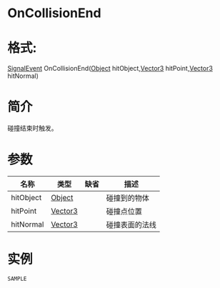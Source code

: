 # OnCollisionEnd
# 格式:

[SignalEvent](../../SignalEvent.md) OnCollisionEnd([Object](../../Object.md) hitObject,[Vector3](../../Vector3.md) hitPoint,[Vector3](../../Vector3.md) hitNormal)
# 简介
<!-- START ShortDesc -->
碰撞结束时触发。
<!-- END ShortDesc -->


<!-- START Desc -->

<!-- END Desc -->

# 参数
| 名称 | 类型 | 缺省 |描述 |
| --- | --- | --- | --- |
| hitObject | [Object](../../Object.md) |  |<!-- START Desc -->碰撞到的物体<!-- END Desc --> |
| hitPoint | [Vector3](../../Vector3.md) |  |<!-- START Desc -->碰撞点位置<!-- END Desc --> |
| hitNormal | [Vector3](../../Vector3.md) |  |<!-- START Desc -->碰撞表面的法线<!-- END Desc --> |
# 实例
<!-- START SAMPLE -->
	SAMPLE
<!-- END SAMPLE -->

		 